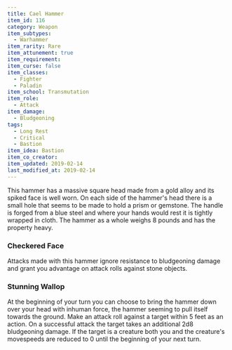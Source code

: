 ```yaml
---
title: Cael Hammer
item_id: 116
category: Weapon
item_subtypes:
  - Warhammer
item_rarity: Rare
item_attunement: true
item_requirement:
item_curse: false
item_classes:
  - Fighter
  - Paladin
item_school: Transmutation
item_role:
  - Attack
item_damage:
  - Bludgeoning
tags:
  - Long Rest
  - Critical
  - Bastion
item_idea: Bastion
item_co_creator:
item_updated: 2019-02-14
last_modified_at: 2019-02-14
---
```


This hammer has a massive square head made from a gold alloy and its spiked face is well worn. On each side of the hammer's head there is a small hole that seems to be made to hold a prism or gemstone. The handle is forged from a blue steel and where your hands would rest it is tightly wrapped in cloth. The hammer as a whole weighs 8 pounds and has the property heavy.

### Checkered Face
Attacks made with this hammer ignore resistance to bludgeoning damage and grant you advantage on attack rolls against stone objects.

### Stunning Wallop
At the beginning of your turn you can choose to bring the hammer down over your head with inhuman force, the hammer seeming to pull itself towards the ground. Make an attack roll against a target within 5 feet as an action. On a successful attack the target takes an additional 2d8 bludgeoning damage. If the target is a creature both you and the creature's movespeeds are reduced to 0 until the beginning of your next turn.
